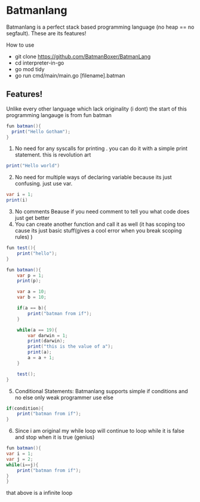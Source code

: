 # Batmanlang

Batmanlang is a perfect stack based programming language (no heap == no segfault). These are its features!<br>

How to use
- git clone https://github.com/BatmanBoxer/BatmanLang
- cd interpreter-in-go
- go mod tidy
- go run cmd/main/main.go [filename].batman
  
## Features!
Unlike every other language which lack originality (i dont) the start of this programming langauge is from fun batman

```java
fun batman(){
  print("Hello Gotham");
}
```

1) No need for any syscalls for printing . you can do it with a simple print statement. this is revolution art

```java
print("Hello world")
```

2) No need for multiple ways of declaring variable because its just confusing. just use var.

```java
var i = 1;
print(i)
```

3) No comments Beause if you need comment to tell you what code does just get better
4) You can create another function and call it as well (it has scoping too cause its just basic stuff(gives a cool error when you break scoping rules) )

```java
fun test(){
    print("hello");
}

fun batman(){
    var p = 1;
    print(p);

    var a = 10;
    var b = 10;

    if(a == b){
        print("batman from if");
    }

    while(a == 19){
        var darwin = 1;
        print(darwin);
        print("this is the value of a");
        print(a);
        a = a + 1;
    }

    test();
}

```
5) Conditional Statements: Batmanlang supports simple if conditions and no else  only weak programmer use else
   
  ```java
if(condition){
      print("batman from if");
}
```

6) Since i am original my while loop will continue to loop while it is false and stop when it is true (genius)
  ```java
fun batman(){
var i = 1;
var j = 2;
while(i==j){
      print("batman from if");
  }
}
```
that above is a infinite loop

